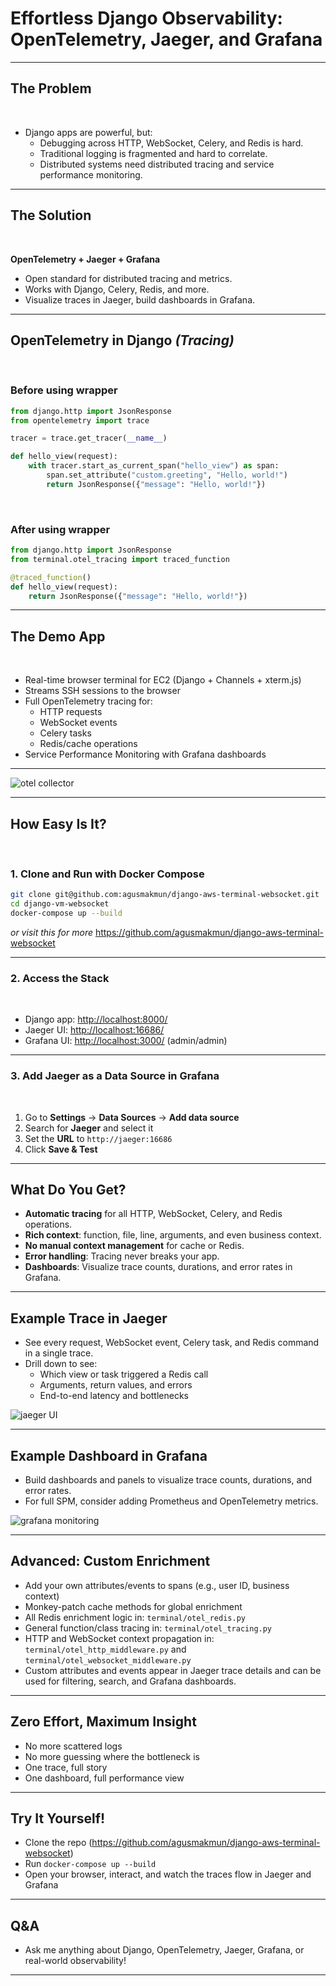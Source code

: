 # Effortless Django Observability: OpenTelemetry, Jaeger, and Grafana

---

## The Problem

&nbsp;

- Django apps are powerful, but:
  - Debugging across HTTP, WebSocket, Celery, and Redis is hard.
  - Traditional logging is fragmented and hard to correlate.
  - Distributed systems need distributed tracing and service performance monitoring.

<!--
notes: |
  - Introduce the pain points of debugging and monitoring in modern Django apps.
  - Emphasize the complexity of distributed systems and the need for unified observability.
-->

---

## The Solution

&nbsp;

**OpenTelemetry + Jaeger + Grafana**
- Open standard for distributed tracing and metrics.
- Works with Django, Celery, Redis, and more.
- Visualize traces in Jaeger, build dashboards in Grafana.

<!--
notes: |
  - Explain what OpenTelemetry is and why it's the new standard.
  - Mention that Jaeger and Grafana are popular open-source tools for tracing and dashboards.
-->

---

## OpenTelemetry in Django _(Tracing)_

&nbsp;

### Before using wrapper

```python
from django.http import JsonResponse
from opentelemetry import trace

tracer = trace.get_tracer(__name__)

def hello_view(request):
    with tracer.start_as_current_span("hello_view") as span:
        span.set_attribute("custom.greeting", "Hello, world!")
        return JsonResponse({"message": "Hello, world!"})
```

&nbsp;

### After using wrapper

```python
from django.http import JsonResponse
from terminal.otel_tracing import traced_function

@traced_function()
def hello_view(request):
    return JsonResponse({"message": "Hello, world!"})
```

<!--
notes: |
  - Show a real example from the project using @traced_function for tracing.
  - Explain that cache operations are also enriched with caller info and custom attributes.
  - Mention that all requests to these views are automatically traced and visible in Jaeger/Grafana.
-->

---

## The Demo App

&nbsp;

- Real-time browser terminal for EC2 (Django + Channels + xterm.js)
- Streams SSH sessions to the browser
- Full OpenTelemetry tracing for:
  - HTTP requests
  - WebSocket events
  - Celery tasks
  - Redis/cache operations
- Service Performance Monitoring with Grafana dashboards

<!--
notes: |
  - Briefly describe the demo app and its real-world use case.
  - Highlight the breadth of tracing: HTTP, WebSocket, Celery, Redis.
-->

---

![otel collector](https://github.com/user-attachments/assets/bb825cc3-f992-4d79-a29e-a96390ca32e1)

---

## How Easy Is It?

&nbsp;

### 1. Clone and Run with Docker Compose

```bash
git clone git@github.com:agusmakmun/django-aws-terminal-websocket.git
cd django-vm-websocket
docker-compose up --build
```

_or visit this for more_ https://github.com/agusmakmun/django-aws-terminal-websocket

<!--
notes: |
  - Emphasize the simplicity: one command to run the full stack.
  - Mention that Docker Compose handles all dependencies and services.
-->

---

### 2. Access the Stack

&nbsp;

- Django app: [http://localhost:8000/](http://localhost:8000/)
- Jaeger UI: [http://localhost:16686/](http://localhost:16686/)
- Grafana UI: [http://localhost:3000/](http://localhost:3000/) (admin/admin)

<!--
notes: |
  - Show how easy it is to access each part of the stack.
  - Mention default credentials for Grafana.
-->

---

### 3. Add Jaeger as a Data Source in Grafana

&nbsp;

1. Go to **Settings** → **Data Sources** → **Add data source**
2. Search for **Jaeger** and select it
3. Set the **URL** to `http://jaeger:16686`
4. Click **Save & Test**

<!--
notes: |
  - Walk through the steps to connect Jaeger to Grafana.
  - Explain that this enables trace visualization in dashboards.
-->

---

## What Do You Get?

- **Automatic tracing** for all HTTP, WebSocket, Celery, and Redis operations.
- **Rich context**: function, file, line, arguments, and even business context.
- **No manual context management** for cache or Redis.
- **Error handling**: Tracing never breaks your app.
- **Dashboards**: Visualize trace counts, durations, and error rates in Grafana.

<!--
notes: |
  - Summarize the benefits of automatic tracing and context enrichment.
  - Mention that error handling is built-in and dashboards are easy to build.
-->

---

## Example Trace in Jaeger

- See every request, WebSocket event, Celery task, and Redis command in a single trace.
- Drill down to see:
  - Which view or task triggered a Redis call
  - Arguments, return values, and errors
  - End-to-end latency and bottlenecks

![jaeger UI](https://github.com/user-attachments/assets/6cb44bb9-88e6-44e9-bf8b-c3afa4ccfe96)

<!--
notes: |
  - Show a real trace in Jaeger and explain how to interpret it.
  - Point out the critical path, errors, and context-rich spans.
-->

---

## Example Dashboard in Grafana

- Build dashboards and panels to visualize trace counts, durations, and error rates.
- For full SPM, consider adding Prometheus and OpenTelemetry metrics.

![grafana monitoring](https://github.com/user-attachments/assets/f4bd9c02-588e-407e-96dc-d1784f6ccc5b)

<!--
notes: |
  - Show a Grafana dashboard and explain what metrics are visualized.
  - Mention that you can combine traces and metrics for full SPM.
-->

---

## Advanced: Custom Enrichment

- Add your own attributes/events to spans (e.g., user ID, business context)
- Monkey-patch cache methods for global enrichment
- All Redis enrichment logic in: `terminal/otel_redis.py`
- General function/class tracing in: `terminal/otel_tracing.py`
- HTTP and WebSocket context propagation in: `terminal/otel_http_middleware.py` and `terminal/otel_websocket_middleware.py`
- Custom attributes and events appear in Jaeger trace details and can be used for filtering, search, and Grafana dashboards.

<!--
notes: |
  - Explain how custom enrichment works and why it's powerful.
  - Mention that all enrichment logic is centralized and easy to extend.
  - Show how custom attributes appear in Jaeger and Grafana.
-->

---

## Zero Effort, Maximum Insight

- No more scattered logs
- No more guessing where the bottleneck is
- One trace, full story
- One dashboard, full performance view

<!--
notes: |
  - Emphasize the value of unified observability.
  - Highlight the reduction in manual debugging effort.
-->

---

## Try It Yourself!

- Clone the repo (https://github.com/agusmakmun/django-aws-terminal-websocket)
- Run `docker-compose up --build`
- Open your browser, interact, and watch the traces flow in Jaeger and Grafana

<!--
notes: |
  - Encourage the audience to try the demo themselves.
  - Mention that everything is automated with Docker Compose.
-->

---

## Q&A

- Ask me anything about Django, OpenTelemetry, Jaeger, Grafana, or real-world observability!

<!--
notes: |
  - Invite questions and discussion.
  - Be ready to demo or dive deeper into any part of the stack.
-->

---

<!--
notes: |
  - Emphasize how little code is needed for deep insight.
  - Demo the live trace view if possible.
  - Highlight the unified, automatic enrichment for Redis and cache.
  - Mention that this approach works for any Django app, not just terminals.
--> 
